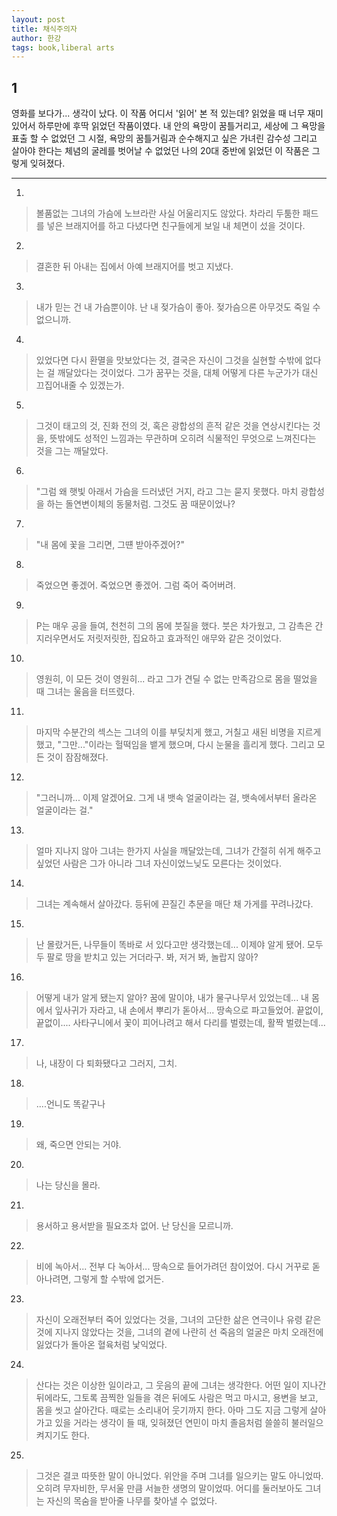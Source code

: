 ```yaml
---
layout: post
title: 채식주의자
author: 한강
tags: book,liberal arts
---
```


## 1
영화를 보다가... 생각이 났다. 이 작품 어디서 '읽어' 본 적 있는데? 읽었을 때 너무 재미있어서 하루만에 후딱 읽었던 작품이였다. 내 안의 욕망이 꿈틀거리고, 세상에 그 욕망을 표출 할 수 없었던 그 시절, 욕망의 꿈틀거림과 순수해지고 싶은 가녀린 감수성 그리고 살아야 한다는 체념의 굴레를 벗어날 수 없었던 나의 20대 중반에 읽었던 이 작품은 그렇게 잊혀졌다.

----

1. 
> 볼품없는 그녀의 가슴에 노브라란 사실 어울리지도 않았다. 차라리 두툼한 패드를 넣은 브래지어를 하고 다녔다면 친구들에게 보일 내 체면이 섰을 것이다.
 
2. 
> 결혼한 뒤 아내는 집에서 아예 브래지어를 벗고 지냈다.
 
3. 
> 내가 믿는 건 내 가슴뿐이야. 난 내 젖가슴이 좋아. 젖가슴으론 아무것도 죽일 수 없으니까.
 
4. 
> 있었다면 다시 환멸을 맛보았다는 것, 결국은 자신이 그것을 실현할 수밖에 없다는 걸 깨달았다는 것이었다. 그가 꿈꾸는 것을, 대체 어떻게 다른 누군가가 대신 끄집어내줄 수 있겠는가.
 
5. 
> 그것이 태고의 것, 진화 전의 것, 혹은 광합성의 흔적 같은 것을 연상시킨다는 것을, 뜻밖에도 성적인 느낌과는 무관하며 오히려 식물적인 무엇으로 느껴진다는 것을 그는 깨달았다.
 
6. 
> "그럼 왜 햇빛 아래서 가슴을 드러냈던 거지, 라고 그는 묻지 못했다. 마치 광합성을 하는 돌연변이체의 동물처럼. 그것도 꿈 때문이었나?
 
7. 
> "내 몸에 꽃을 그리면, 그떈 받아주겠어?"
 
8. 
>죽었으면 좋겠어.
죽었으면 좋겠어.
그럼 죽어
죽어버려.
 
9. 
> P는 매우 공을 들여, 천천히 그의 몸에 붓질을 했다. 붓은 차가웠고, 그 감촉은 간지러우면서도 저릿저릿한, 집요하고 효과적인 애무와 같은 것이었다.
 
10. 
> 영원히, 이 모든 것이 영원히... 라고 그가 견딜 수 없는 만족감으로 몸을 떨었을 때 그녀는 울음을 터뜨렸다.
 
11. 
> 마지막 수분간의 섹스는 그녀의 이를 부딪치게 했고, 거칠고 새된 비명을 지르게 했고, "그만..."이라는 헐떡임을 뱉게 했으며, 다시 눈물을 흘리게 했다. 그리고 모든 것이 잠잠해졌다.
 
12. 
> "그러니까... 이제 알겠어요. 그게 내 뱃속 얼굴이라는 걸, 뱃속에서부터 올라온 얼굴이라는 걸."
 
13. 
> 얼마 지나지 않아 그녀는 한가지 사실을 깨달았는데, 그녀가 간절히 쉬게 해주고 싶었던 사람은 그가 아니라 그녀 자신이었느닞도 모른다는 것이었다.
 
14. 
> 그녀는 계속해서 살아갔다. 등뒤에 끈질긴 추문을 매단 채 가게를 꾸려나갔다.
 
15. 
> 난 몰랐거든, 나무들이 똑바로 서 있다고만 생각했는데... 이제야 알게 됐어. 모두 두 팔로 땅을 받치고 있는 거더라구. 봐, 저거 봐, 놀랍지 않아?
 
16. 
> 어떻게 내가 알게 됐는지 알아? 꿈에 말이야, 내가 물구나무서 있었는데... 내 몸에서 잎사귀가 자라고, 내 손에서 뿌리가 돋아서... 땅속으로 파고들었어. 끝없이, 끝없이.... 사타구니에서 꽃이 피어나려고 해서 다리를 벌렸는데, 활짝 벌렸는데...
 
17. 
> 나, 내장이 다 퇴화됐다고 그러지, 그치.
 
18. 
> ....언니도 똑같구나
 
19. 
> 왜, 죽으면 안되는 거야.
 
20. 
> 나는 당신을 몰라.
 
21. 
> 용서하고 용서받을 필요조차 없어. 난 당신을 모르니까.
 
22. 
> 비에 녹아서... 전부 다 녹아서... 땅속으로 들어가려던 참이었어. 다시 거꾸로 돋아나려면, 그렇게 할 수밖에 없거든.
 
23. 
> 자신이 오래전부터 죽어 있었다는 것을, 그녀의 고단한 삶은 연극이나 유령 같은 것에 지나지 않았다는 것을, 그녀의 곁에 나란히 선 죽음의 얼굴은 마치 오래전에 잃었다가 돌아온 혈육처럼 낯익었다.
 
24. 
> 산다는 것은 이상한 일이라고, 그 웃음의 끝에 그녀는 생각한다. 어떤 일이 지나간 뒤에라도, 그토록 끔찍한 일들을 겪은 뒤에도 사람은 먹고 마시고, 용변을 보고, 몸을 씻고 살아간다. 때로는 소리내어 웃기까지 한다. 아마 그도 지금 그렇게 살아가고 있을 거라는 생각이 들 때, 잊혀졌던 연민이 마치 졸음처럼 쓸쓸히 불러일으켜지기도 한다.
 
25. 
> 그것은 결코 따뜻한 말이 아니었다. 위안을 주며 그녀를 일으키는 말도 아니었따. 오히려 무자비한, 무서울 만큼 서늘한 생명의 말이었따. 어디를 둘러보아도 그녀는 자신의 목숨을 받아줄 나무를 찾아낼 수 없었다.
 